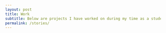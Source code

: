 ```yaml
---
layout: post
title: Work
subtitle: Below are projects I have worked on during my time as a student. More projects that are not related to my studies will be coming soon.
permalink: /stories/
---
```

